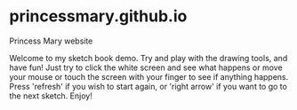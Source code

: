 # princessmary.github.io
Princess Mary website

Welcome to my sketch book demo. Try and play with the drawing tools, and have fun! Just try to click the white screen and see what happens or move your mouse or touch the screen with your finger to see if anything happens. Press 'refresh' if you wish to start again, or 'right arrow' if you want to go to the next sketch. Enjoy!
